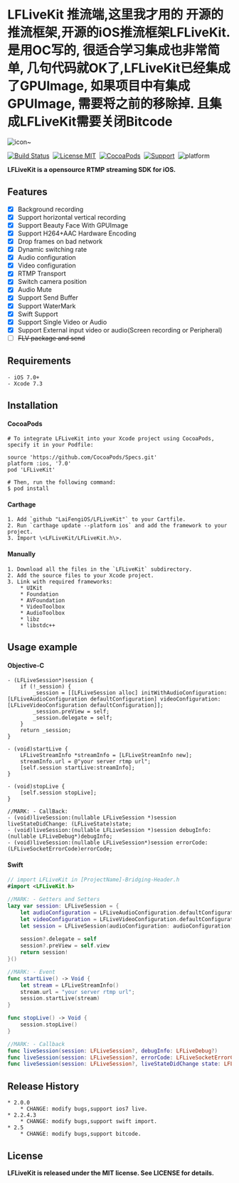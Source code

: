 LFLiveKit
推流端,这里我才用的 开源的推流框架,开源的iOS推流框架LFLiveKit. 是用OC写的, 很适合学习集成也非常简单, 几句代码就OK了,LFLiveKit已经集成了GPUImage, 如果项目中有集成GPUImage, 需要将之前的移除掉. 且集成LFLiveKit需要关闭Bitcode
==============
![icon~](https://raw.github.com/LaiFengiOS/LFLiveKit/master/samples/Icon.png)


[![Build Status](https://travis-ci.org/LaiFengiOS/LFLiveKit.svg)](https://travis-ci.org/LaiFengiOS/LFLiveKit)&nbsp;
[![License MIT](https://img.shields.io/badge/license-MIT-green.svg?style=flat)](https://raw.githubusercontent.com/chenliming777/LFLiveKit/master/LICENSE)&nbsp;
[![CocoaPods](http://img.shields.io/cocoapods/v/LFLiveKit.svg?style=flat)](http://cocoapods.org/?q=LFLiveKit)&nbsp;
[![Support](https://img.shields.io/badge/ios-7-orange.svg)](https://www.apple.com/nl/ios/)&nbsp;
![platform](https://img.shields.io/badge/platform-ios-ff69b4.svg)&nbsp;


**LFLiveKit is a opensource RTMP streaming SDK for iOS.**  

## Features

- [x] 	Background recording
- [x] 	Support horizontal vertical recording
- [x] 	Support Beauty Face With GPUImage
- [x] 	Support H264+AAC Hardware Encoding
- [x] 	Drop frames on bad network 
- [x] 	Dynamic switching rate
- [x] 	Audio configuration
- [x] 	Video configuration
- [x] 	RTMP Transport
- [x] 	Switch camera position
- [x] 	Audio Mute
- [x] 	Support Send Buffer
- [x] 	Support WaterMark
- [x] 	Swift Support
- [x] 	Support Single Video or Audio 
- [x] 	Support External input video or audio(Screen recording or Peripheral)
- [ ] 	~~FLV package and send~~

## Requirements
    - iOS 7.0+
    - Xcode 7.3
  
## Installation

#### CocoaPods
	# To integrate LFLiveKit into your Xcode project using CocoaPods, specify it in your Podfile:

	source 'https://github.com/CocoaPods/Specs.git'
	platform :ios, '7.0'
	pod 'LFLiveKit'
	
	# Then, run the following command:
	$ pod install


#### Carthage
    1. Add `github "LaiFengiOS/LFLiveKit"` to your Cartfile.
    2. Run `carthage update --platform ios` and add the framework to your project.
    3. Import \<LFLiveKit/LFLiveKit.h\>.


#### Manually

    1. Download all the files in the `LFLiveKit` subdirectory.
    2. Add the source files to your Xcode project.
    3. Link with required frameworks:
        * UIKit
        * Foundation
        * AVFoundation
        * VideoToolbox
        * AudioToolbox
        * libz
        * libstdc++
	
## Usage example 

#### Objective-C
```objc
- (LFLiveSession*)session {
	if (!_session) {
	    _session = [[LFLiveSession alloc] initWithAudioConfiguration:[LFLiveAudioConfiguration defaultConfiguration] videoConfiguration:[LFLiveVideoConfiguration defaultConfiguration]];
	    _session.preView = self;
	    _session.delegate = self;
	}
	return _session;
}

- (void)startLive {	
	LFLiveStreamInfo *streamInfo = [LFLiveStreamInfo new];
	streamInfo.url = @"your server rtmp url";
	[self.session startLive:streamInfo];
}

- (void)stopLive {
	[self.session stopLive];
}

//MARK: - CallBack:
- (void)liveSession:(nullable LFLiveSession *)session liveStateDidChange: (LFLiveState)state;
- (void)liveSession:(nullable LFLiveSession *)session debugInfo:(nullable LFLiveDebug*)debugInfo;
- (void)liveSession:(nullable LFLiveSession*)session errorCode:(LFLiveSocketErrorCode)errorCode;
```
#### Swift
```swift
// import LFLiveKit in [ProjectName]-Bridging-Header.h
#import <LFLiveKit.h> 

//MARK: - Getters and Setters
lazy var session: LFLiveSession = {
	let audioConfiguration = LFLiveAudioConfiguration.defaultConfiguration()
	let videoConfiguration = LFLiveVideoConfiguration.defaultConfigurationForQuality(LFLiveVideoQuality.Low3, landscape: false)
	let session = LFLiveSession(audioConfiguration: audioConfiguration, videoConfiguration: videoConfiguration)
	    
	session?.delegate = self
	session?.preView = self.view
	return session!
}()

//MARK: - Event
func startLive() -> Void { 
	let stream = LFLiveStreamInfo()
	stream.url = "your server rtmp url";
	session.startLive(stream)
}

func stopLive() -> Void {
	session.stopLive()
}

//MARK: - Callback
func liveSession(session: LFLiveSession?, debugInfo: LFLiveDebug?) 
func liveSession(session: LFLiveSession?, errorCode: LFLiveSocketErrorCode)
func liveSession(session: LFLiveSession?, liveStateDidChange state: LFLiveState)
```

## Release History
    * 2.0.0
        * CHANGE: modify bugs,support ios7 live.
    * 2.2.4.3
        * CHANGE: modify bugs,support swift import.
    * 2.5 
        * CHANGE: modify bugs,support bitcode.


## License
 **LFLiveKit is released under the MIT license. See LICENSE for details.**




